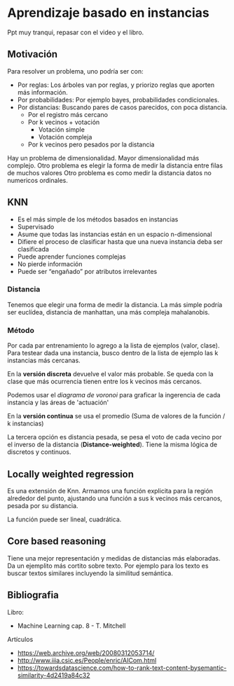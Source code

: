 # Aprendizaje basado en instancias

Ppt muy tranqui, repasar con el video y el libro.

## Motivación
  
Para resolver un problema, uno podría ser con:
- Por reglas: Los árboles van por reglas, y priorizo reglas que aporten más información.   
- Por probabilidades: Por ejemplo bayes, probabilidades condicionales.
- Por distancias: Buscando pares de casos parecidos, con poca distancia. 
	- Por el registro más cercano
	- Por k vecinos + votación
		- Votación simple 
		- Votación compleja
	- Por k vecinos pero pesados por la distancia


Hay un problema de dimensionalidad. Mayor dimensionalidad más complejo. 
Otro problema es elegir la forma de medir la distancia entre filas de muchos valores
Otro problema es como medir la distancia datos no numericos ordinales.


## KNN

* Es el más simple de los métodos basados en instancias
* Supervisado
* Asume que todas las instancias están en un espacio n-dimensional
* Difiere el proceso de clasificar hasta que una nueva instancia deba ser clasificada
* Puede aprender funciones complejas
* No pierde información
* Puede ser “engañado” por atributos irrelevantes


### Distancia

Tenemos que elegir una forma de medir la distancia. La más simple podría ser euclídea, distancia de manhattan, una más compleja mahalanobis.

### Método

Por cada par entrenamiento lo agrego a la lista de ejemplos (valor, clase).
Para testear dada una instancia, busco dentro de la lista de ejemplo las k instancias más cercanas.

En la **versión discreta** devuelve el valor más probable. Se queda con la clase que más ocurrencia tienen entre los k vecinos más cercanos.

Podemos usar el _diagrama de voronoi_ para graficar la ingerencia de cada instancia y las áreas de 'actuación' 

En la **versión continua** se usa el promedio (Suma de valores de la función / k instancias)

La tercera opción es distancia pesada, se pesa el voto de cada vecino por el inverso de la distancia (**Distance-weighted**). Tiene la misma lógica de discretos y continuos.

## Locally weighted regression

Es una extensión de Knn. Armamos una función explicita para la región alrededor del punto, ajustando una función a sus k vecinos más cercanos, pesada por su distancia. 

La función puede ser lineal, cuadrática. 

## Core based reasoning

Tiene una mejor representación y medidas de distancias más elaboradas. Da un ejemplito más cortito sobre texto. Por ejemplo para los texto es buscar textos similares incluyendo la similitud semántica.

## Bibliografia

Libro:
* Machine Learning cap. 8 - T. Mitchell

Artículos
* https://web.archive.org/web/20080312053714/
* http://www.iiia.csic.es/People/enric/AICom.html
* https://towardsdatascience.com/how-to-rank-text-content-bysemantic-similarity-4d2419a84c32

